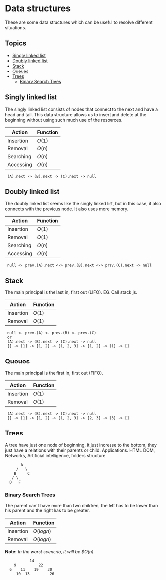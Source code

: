 
# Data structures

These are some data structures which can be useful to resolve different situations.

## Topics

- [Singly linked list](#singly-linked-list)
- [Doubly linked list](#doubly-linked-list)
- [Stack](#stack)
- [Queues](#queues)
- [Trees](#trees)
  - [Binary Search Trees](#binary-search-trees)

## Singly linked list

The singly linked list consists of nodes that connect to the next and have a head and tail. This data structure allows us to insert and delete at the beginning without using such much use of the resources.

Action | Function
------ | --------
Insertion | $O(1)$
Removal | $O(n)$
Searching | $O(n)$
Accessing | $O(n)$

```plain text
 (A).next -> (B).next -> (C).next -> null
```

## Doubly linked list

The doubly linked list seems like the singly linked list, but in this case, it also connects with the previous node.
It also uses more memory.

Action | Function
------ | --------
Insertion | $O(1)$
Removal | $O(1)$
Searching | $O(n)$
Accessing | $O(n)$

```plain text
 null <- prev.(A).next <-> prev.(B).next <-> prev.(C).next -> null
```

## Stack

The main principal is the last in, first out (LIFO). EG. Call stack js.

Action | Function
------ | --------
Insertion | $O(1)$
Removal | $O(1)$

```plain text
 null <- prev.(A) <- prev.(B) <- prev.(C)
 or
 (A).next -> (B).next -> (C).next -> null
 [] -> [1] -> [1, 2] -> [1, 2, 3] -> [1, 2] -> [1] -> []
```

## Queues

The main principal is the first in, first out (FIFO).

Action | Function
------ | --------
Insertion | $O(1)$
Removal | $O(1)$

```plain text
 (A).next -> (B).next -> (C).next -> null
 [] -> [1] -> [1, 2] -> [1, 2, 3] -> [2, 3] -> [3] -> []
```

## Trees

A tree have just one node of beginning, it just increase to the bottom, they just have a relations with their parents or child.
Applications. HTML DOM, Networks, Artificial intelligence, folders structure

```plain text
       A
     /   \
    B     C
   / \
  D   F
```

### Binary Search Trees

The parent can't have more than two children, the left has to be lower than his parent and the right has to be greater.

Action | Function
------ | --------
Insertion | $O(log n)$
Removal | $O(log n)$

**Note:** _In the worst scenario, it will be $O(n)_

```plain text
           14
    9          22
  6    11    19    30
     10  13         26
```
